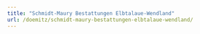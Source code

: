 ```yaml
---
title: "Schmidt-Maury Bestattungen Elbtalaue-Wendland"
url: /doemitz/schmidt-maury-bestattungen-elbtalaue-wendland/
---
```

